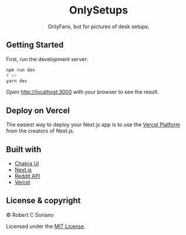<h1 align="center">
  OnlySetups
</h1>

<p align="center">
  OnlyFans, but for pictures of desk setups.
</p>

## Getting Started

First, run the development server:

```bash
npm run dev
# or
yarn dev
```

Open [http://localhost:3000](http://localhost:3000) with your browser to see the result.

## Deploy on Vercel

The easiest way to deploy your Next.js app is to use the [Vercel Platform](https://vercel.com/import?utm_medium=default-template&filter=next.js&utm_source=create-next-app&utm_campaign=create-next-app-readme) from the creators of Next.js.

## Built with

- [Chakra UI](https://chakra-ui.com/)
- [Next.js](https://nextjs.org/)
- [Reddit API](https://www.reddit.com/dev/api/)
- [Vercel](vercel.com)

## License & copyright

© Robert C Soriano

Licensed under the [MIT License](LICENSE).